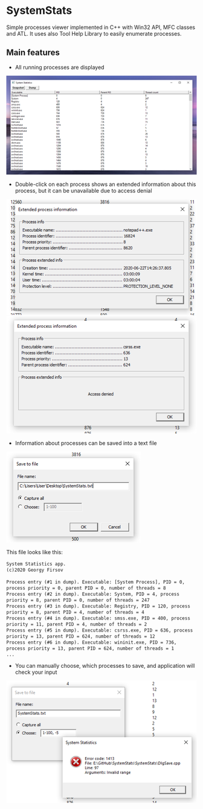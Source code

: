 # SystemStats

Simple processes viewer implemented in C++ with Win32 API, MFC classes and ATL. It uses also Tool Help Library to easily enumerate processes.

## Main features

- All running processes are displayed

![Main window](./img/1.png)

- Double-click on each process shows an extended information about this process, but it can be unavailable due to access denial

![Extended process information](./img/2.png) ![Access denied](./img/3.png)

- Information about processes can be saved into a text file

![File saving](./img/4.png)

This file looks like this:

```
System Statistics app.
(c)2020 Georgy Firsov

Process entry (#1 in dump). Executable: [System Process], PID = 0, process priority = 0, parent PID = 0, number of threads = 8
Process entry (#2 in dump). Executable: System, PID = 4, process priority = 8, parent PID = 0, number of threads = 247
Process entry (#3 in dump). Executable: Registry, PID = 120, process priority = 8, parent PID = 4, number of threads = 4
Process entry (#4 in dump). Executable: smss.exe, PID = 400, process priority = 11, parent PID = 4, number of threads = 2
Process entry (#5 in dump). Executable: csrss.exe, PID = 636, process priority = 13, parent PID = 624, number of threads = 12
Process entry (#6 in dump). Executable: wininit.exe, PID = 736, process priority = 13, parent PID = 624, number of threads = 1
...
```

- You can manually choose, which processes to save, and application will check your input

![Input check](./img/5.png)
